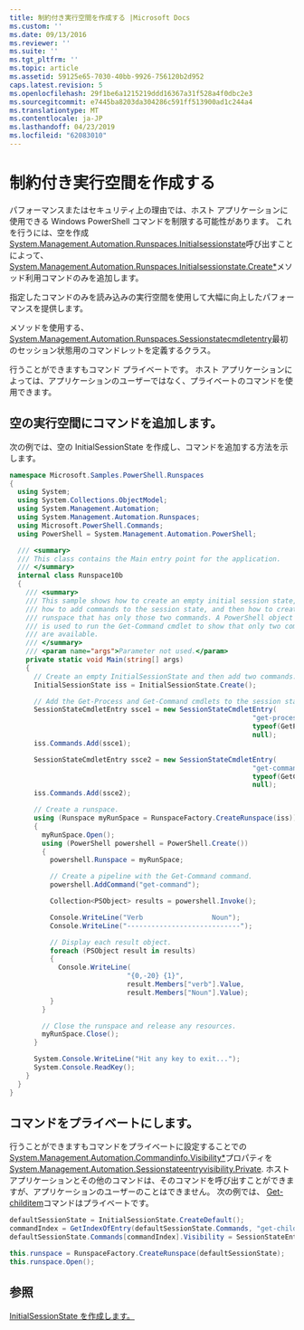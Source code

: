 ```yaml
---
title: 制約付き実行空間を作成する |Microsoft Docs
ms.custom: ''
ms.date: 09/13/2016
ms.reviewer: ''
ms.suite: ''
ms.tgt_pltfrm: ''
ms.topic: article
ms.assetid: 59125e65-7030-40bb-9926-756120b2d952
caps.latest.revision: 5
ms.openlocfilehash: 29f1be6a1215219ddd16367a31f528a4f0dbc2e3
ms.sourcegitcommit: e7445ba8203da304286c591ff513900ad1c244a4
ms.translationtype: MT
ms.contentlocale: ja-JP
ms.lasthandoff: 04/23/2019
ms.locfileid: "62083010"
---
```

# <a name="creating-a-constrained-runspace"></a>制約付き実行空間を作成する

パフォーマンスまたはセキュリティ上の理由では、ホスト アプリケーションに使用できる Windows PowerShell コマンドを制限する可能性があります。 これを行うには、空を作成[System.Management.Automation.Runspaces.Initialsessionstate](/dotnet/api/System.Management.Automation.Runspaces.InitialSessionState)呼び出すことによって、 [System.Management.Automation.Runspaces.Initialsessionstate.Create*](/dotnet/api/System.Management.Automation.Runspaces.InitialSessionState.Create)メソッド利用コマンドのみを追加します。

 指定したコマンドのみを読み込みの実行空間を使用して大幅に向上したパフォーマンスを提供します。

 メソッドを使用する、 [System.Management.Automation.Runspaces.Sessionstatecmdletentry](/dotnet/api/System.Management.Automation.Runspaces.SessionStateCmdletEntry)最初のセッション状態用のコマンドレットを定義するクラス。

 行うことができますもコマンド プライベートです。 ホスト アプリケーションによっては、アプリケーションのユーザーではなく、プライベートのコマンドを使用できます。

## <a name="adding-commands-to-an-empty-runspace"></a>空の実行空間にコマンドを追加します。

 次の例では、空の InitialSessionState を作成し、コマンドを追加する方法を示します。

```csharp
namespace Microsoft.Samples.PowerShell.Runspaces
{
  using System;
  using System.Collections.ObjectModel;
  using System.Management.Automation;
  using System.Management.Automation.Runspaces;
  using Microsoft.PowerShell.Commands;
  using PowerShell = System.Management.Automation.PowerShell;

  /// <summary>
  /// This class contains the Main entry point for the application.
  /// </summary>
  internal class Runspace10b
  {
    /// <summary>
    /// This sample shows how to create an empty initial session state,
    /// how to add commands to the session state, and then how to create a
    /// runspace that has only those two commands. A PowerShell object
    /// is used to run the Get-Command cmdlet to show that only two commands
    /// are available.
    /// </summary>
    /// <param name="args">Parameter not used.</param>
    private static void Main(string[] args)
    {
      // Create an empty InitialSessionState and then add two commands.
      InitialSessionState iss = InitialSessionState.Create();

      // Add the Get-Process and Get-Command cmdlets to the session state.
      SessionStateCmdletEntry ssce1 = new SessionStateCmdletEntry(
                                                            "get-process",
                                                            typeof(GetProcessCommand),
                                                            null);
      iss.Commands.Add(ssce1);

      SessionStateCmdletEntry ssce2 = new SessionStateCmdletEntry(
                                                            "get-command",
                                                            typeof(GetCommandCommand),
                                                            null);
      iss.Commands.Add(ssce2);

      // Create a runspace.
      using (Runspace myRunSpace = RunspaceFactory.CreateRunspace(iss))
      {
        myRunSpace.Open();
        using (PowerShell powershell = PowerShell.Create())
        {
          powershell.Runspace = myRunSpace;

          // Create a pipeline with the Get-Command command.
          powershell.AddCommand("get-command");

          Collection<PSObject> results = powershell.Invoke();

          Console.WriteLine("Verb                 Noun");
          Console.WriteLine("----------------------------");

          // Display each result object.
          foreach (PSObject result in results)
          {
            Console.WriteLine(
                             "{0,-20} {1}",
                             result.Members["verb"].Value,
                             result.Members["Noun"].Value);
          }
        }

        // Close the runspace and release any resources.
        myRunSpace.Close();
      }

      System.Console.WriteLine("Hit any key to exit...");
      System.Console.ReadKey();
    }
  }
}
```

## <a name="making-commands-private"></a>コマンドをプライベートにします。

 行うことができますもコマンドをプライベートに設定することでの[System.Management.Automation.Commandinfo.Visibility*](/dotnet/api/System.Management.Automation.CommandInfo.Visibility)プロパティを[System.Management.Automation.Sessionstateentryvisibility.Private](/dotnet/api/System.Management.Automation.SessionStateEntryVisibility.Private). ホスト アプリケーションとその他のコマンドは、そのコマンドを呼び出すことができますが、アプリケーションのユーザーのことはできません。 次の例では、 [Get-childitem](/powershell/module/Microsoft.PowerShell.Management/Get-ChildItem)コマンドはプライベートです。

```csharp
defaultSessionState = InitialSessionState.CreateDefault();
commandIndex = GetIndexOfEntry(defaultSessionState.Commands, "get-childitem");
defaultSessionState.Commands[commandIndex].Visibility = SessionStateEntryVisibility.Private;

this.runspace = RunspaceFactory.CreateRunspace(defaultSessionState);
this.runspace.Open();
```

## <a name="see-also"></a>参照

 [InitialSessionState を作成します。](./creating-an-initialsessionstate.md)

